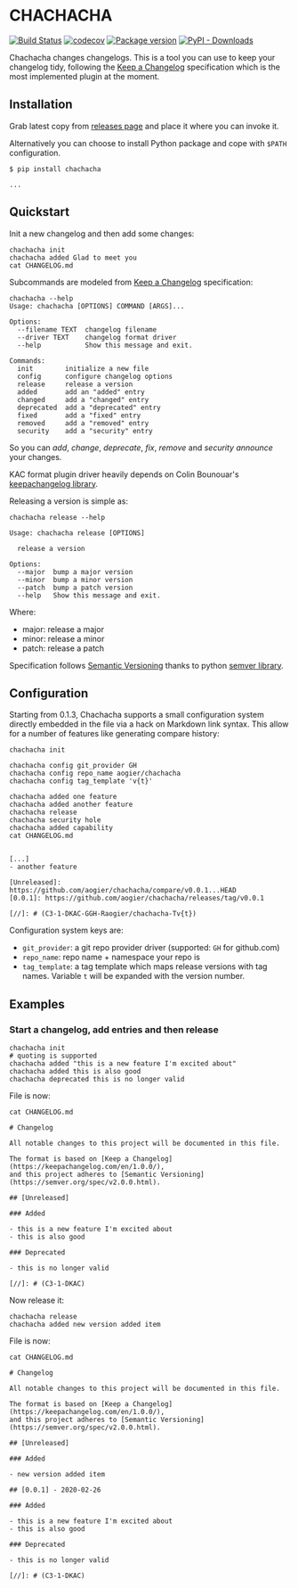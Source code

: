 # CHACHACHA

[![Build Status](https://travis-ci.org/aogier/chachacha.svg?branch=master)](https://travis-ci.org/aogier/chachacha)
[![codecov](https://codecov.io/gh/aogier/chachacha/branch/master/graph/badge.svg)](https://codecov.io/gh/aogier/chachacha)
[![Package version](https://badge.fury.io/py/chachacha.svg)](https://pypi.org/project/chachacha)
[![PyPI - Downloads](https://img.shields.io/pypi/dm/chachacha?logo=python&logoColor=%235F9)](https://pypi.org/project/chachacha)

Chachacha changes changelogs. This is a tool you can use to keep your changelog tidy,
following the [Keep a Changelog](https://keepachangelog.com/en/1.0.0/)
specification which is the most implemented plugin at the moment.

## Installation

Grab latest copy from [releases page](https://github.com/aogier/chachacha/releases)
and place it where you can invoke it.

Alternatively you can choose to install Python package and cope with `$PATH` configuration.

```console
$ pip install chachacha

...
```

## Quickstart

Init a new changelog and then add some changes:

```shell
chachacha init
chachacha added Glad to meet you
cat CHANGELOG.md
```

Subcommands are modeled from [Keep a Changelog](https://keepachangelog.com/en/1.0.0/)
specification:

```shell
chachacha --help
Usage: chachacha [OPTIONS] COMMAND [ARGS]...

Options:
  --filename TEXT  changelog filename
  --driver TEXT    changelog format driver
  --help           Show this message and exit.

Commands:
  init        initialize a new file
  config      configure changelog options
  release     release a version
  added       add an "added" entry
  changed     add a "changed" entry
  deprecated  add a "deprecated" entry
  fixed       add a "fixed" entry
  removed     add a "removed" entry
  security    add a "security" entry
```

So you can *add*, *change*, *deprecate*, *fix*, *remove* and *security
announce* your changes.

KAC format plugin driver heavily depends on Colin Bounouar's
[keepachangelog library](https://github.com/Colin-b/keepachangelog).

Releasing a version is simple as:

```shell
chachacha release --help

Usage: chachacha release [OPTIONS]

  release a version

Options:
  --major  bump a major version
  --minor  bump a minor version
  --patch  bump a patch version
  --help   Show this message and exit.
```

Where:

* major: release a major
* minor: release a minor
* patch: release a patch

Specification follows [Semantic Versioning](https://semver.org/spec/v2.0.0.html)
thanks to python [semver library](https://python-semver.readthedocs.io/en/latest/).

## Configuration

Starting from 0.1.3, Chachacha supports a small configuration system directly
embedded in the file via a hack on Markdown link syntax. This allow for
a number of features like generating compare history:

```shell
chachacha init

chachacha config git_provider GH
chachacha config repo_name aogier/chachacha
chachacha config tag_template 'v{t}'

chachacha added one feature
chachacha added another feature
chachacha release
chachacha security hole
chachacha added capability
cat CHANGELOG.md


[...]
- another feature

[Unreleased]: https://github.com/aogier/chachacha/compare/v0.0.1...HEAD
[0.0.1]: https://github.com/aogier/chachacha/releases/tag/v0.0.1

[//]: # (C3-1-DKAC-GGH-Raogier/chachacha-Tv{t})
```
Configuration system keys are:

* `git_provider`: a git repo provider driver (supported: `GH` for github.com)
* `repo_name`: repo name + namespace your repo is
* `tag_template`: a tag template which maps release versions with tag names.
  Variable `t` will be expanded with the version number.

## Examples

### Start a changelog, add entries and then release

```shell
chachacha init
# quoting is supported
chachacha added "this is a new feature I'm excited about"
chachacha added this is also good
chachacha deprecated this is no longer valid
```

File is now:

```shell
cat CHANGELOG.md

# Changelog

All notable changes to this project will be documented in this file.

The format is based on [Keep a Changelog](https://keepachangelog.com/en/1.0.0/),
and this project adheres to [Semantic Versioning](https://semver.org/spec/v2.0.0.html).

## [Unreleased]

### Added

- this is a new feature I'm excited about
- this is also good

### Deprecated

- this is no longer valid

[//]: # (C3-1-DKAC)
```

Now release it:

```shell
chachacha release
chachacha added new version added item
```

File is now:

```
cat CHANGELOG.md

# Changelog

All notable changes to this project will be documented in this file.

The format is based on [Keep a Changelog](https://keepachangelog.com/en/1.0.0/),
and this project adheres to [Semantic Versioning](https://semver.org/spec/v2.0.0.html).

## [Unreleased]

### Added

- new version added item

## [0.0.1] - 2020-02-26

### Added

- this is a new feature I'm excited about
- this is also good

### Deprecated

- this is no longer valid

[//]: # (C3-1-DKAC)
```